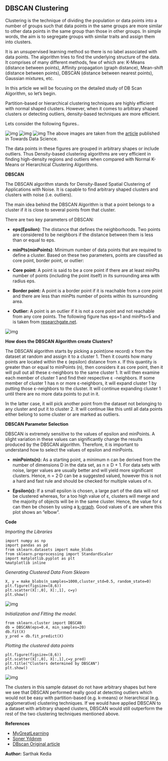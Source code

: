 ## DBSCAN Clustering
Clustering is the technique of dividing the population or data points into a number of groups such that data points in the same groups are more similar to other data points in the same group than those in other groups. In simple words, the aim is to segregate groups with similar traits and assign them into clusters.

It is an unsupervised learning method so there is no label associated with data points. The algorithm tries to find the underlying structure of the data. It comprises of many different methods, few of which are: K-Means (distance between points), Affinity propagation (graph distance), Mean-shift (distance between points), DBSCAN (distance between nearest points), Gaussian mixtures, etc.

In this article we will be focusing on the detailed study of DB Scan Algorithm, so let’s begin.

Partition-based or hierarchical clustering techniques are highly efficient with normal shaped clusters. However, when it comes to arbitrary shaped clusters or detecting outliers, density-based techniques are more efficient.

Lets consider the following figures..

![img](https://miro.medium.com/max/1024/1*iSyysRBup5mfm3U9s4uUQA.png)
![img](https://miro.medium.com/max/812/1*J-h6Bt9xWPfLswS66ijEvw.png)
![img](https://miro.medium.com/max/672/1*oGM9TBm_Cth-bs06rvjAmw.png)
The above images are taken from the [article](https://towardsdatascience.com/dbscan-clustering-explained-97556a2ad556) published in Towards Data Science.


The data points in these figures are grouped in arbitrary shapes or include outliers. Thus Density-based clustering algorithms are very efficient in finding high-density regions and outliers when compared with Normal K-Means or Hierarchical Clustering Algorithms.

**DBSCAN**

The DBSCAN algorithm stands for Density-Based Spatial Clustering of Applications with Noise. It is capable to find arbitrary shaped clusters and clusters with noise (i.e. outliers).

The main idea behind the DBSCAN Algorithm is that a point belongs to a cluster if it is close to several points from that cluster.

There are two key parameters of DBSCAN:

* **eps(Epsilon)**: The distance that defines the neighborhoods. Two points are considered to be neighbors if the distance between them is less than or equal to eps.
* **minPts(minPoints)**: Minimum number of data points that are required to define a cluster.
Based on these two parameters, points are classified as core point, border point, or outlier:

* **Core point:** A point is said to be a core point if there are at least minPts number of points (including the point itself) in its surrounding area with radius eps.
* **Border point:** A point is a border point if it is reachable from a core point and there are less than minPts number of points within its surrounding area.
* **Outlier:** A point is an outlier if it is not a core point and not reachable from any core points.
The following figure has eps=1 and minPts=5 and is taken from [researchgate.net](https://www.researchgate.net/publication/334809161_ANOMALOUS_ACTIVITY_DETECTION_FROM_DAILY_SOCIAL_MEDIA_USER_MOBILITY_DATA).

![img](https://miro.medium.com/max/704/1*FnV-x4Kpo7oBwUnTWwaccA.png)

**How does the DBSCAN Algorithm create Clusters?**

The DBSCAN algorithm starts by picking a point(one record) x from the dataset at random and assign it to a cluster 1. Then it counts how many points are located within the ε (epsilon) distance from x. If this quantity is greater than or equal to minPoints (n), then considers it as core point, then it will pull out all these ε-neighbors to the same cluster 1. It will then examine each member of cluster 1 and find their respective ε -neighbors. If some member of cluster 1 has n or more ε-neighbors, it will expand cluster 1 by putting those ε-neighbors to the cluster. It will continue expanding cluster 1 until there are no more data points to put in it.

In the latter case, it will pick another point from the dataset not belonging to any cluster and put it to cluster 2. It will continue like this until all data points either belong to some cluster or are marked as outliers.

**DBSCAN Parameter Selection**

DBSCAN is extremely sensitive to the values of epsilon and minPoints. A slight variation in these values can significantly change the results produced by the DBSCAN algorithm. Therefore, it is important to understand how to select the values of epsilon and minPoints.

* **minPoints(n):**
As a starting point, a minimum n can be derived from the number of dimensions D in the data set, as n ≥ D + 1. For data sets with noise, larger values are usually better and will yield more significant clusters. Hence, n = 2·D can be a suggested valued, however this is not a hard and fast rule and should be checked for multiple values of n.

* **Epsilon(ε):**
If a small epsilon is chosen, a large part of the data will not be clustered whereas, for a too high value of ε, clusters will merge and the majority of objects will be in the same cluster. Hence, the value for ε can then be chosen by using a [k-graph](https://en.wikipedia.org/wiki/Nearest_neighbor_graph). Good values of ε are where this plot shows an “elbow”.

**Code**

*Importing the Libraries*
```
import numpy as np
import pandas as pd
from sklearn.datasets import make_blobs
from sklearn.preprocessing import StandardScaler
import matplotlib.pyplot as plt
%matplotlib inline
```
*Generating Clustered Data From Sklearn*
```
X, y = make_blobs(n_samples=1000,cluster_std=0.5, random_state=0)
plt.figure(figsize=(8,6))
plt.scatter(X[:,0], X[:,1], c=y)
plt.show()
```
![img](https://miro.medium.com/max/948/1*U7SlHSmNUUB9p_sNUPW5Tg.png)

*Initialization and Fitting the model.*
```
from sklearn.cluster import DBSCAN
db = DBSCAN(eps=0.4, min_samples=20)
db.fit(X)
y_pred = db.fit_predict(X)
```

*Plotting the clustered data points*
```
plt.figure(figsize=(8,6))
plt.scatter(X[:,0], X[:,1],c=y_pred)
plt.title("Clusters determined by DBSCAN")
plt.show()
```
![img](https://miro.medium.com/max/948/1*tYEfdtBbIFf7KzIsjmPfsw.png)

The clusters in this sample dataset do not have arbitrary shapes but here we see that DBSCAN performed really good at detecting outliers which would not be easy with partition-based (e.g. k-means) or hierarchical (e.g. agglomerative) clustering techniques. If we would have applied DBSCAN to a dataset with arbitrary shaped clusters, DBSCAN would still outperform the rest of the two clustering techniques mentioned above.

**References**

* [MyGreatLearning](https://www.mygreatlearning.com/blog/dbscan-algorithm/)
* [Soner Yıldırım](https://towardsdatascience.com/dbscan-clustering-explained-97556a2ad556)
* [DBscan Original article](https://www.vevesta.com/blog/11_DBSCAN_Clustering)

**Author:** Sarthak Kedia
